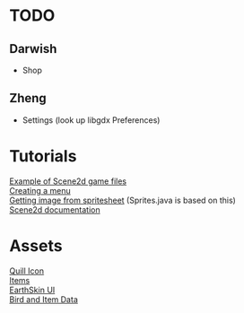 # TODO
## Darwish
- Shop
## Zheng
- Settings (look up libgdx Preferences)

# Tutorials

[Example of Scene2d game files](https://github.com/TheInvader360/swipe-race-tutorial/tree/master/swipe-race-tutorial/src/com/theinvader360/scene2dtutorial/swiperace)  
[Creating a menu](https://www.gamedevelopment.blog/full-libgdx-game-tutorial-menu-control/)  
[Getting image from spritesheet](https://www.codeandweb.com/physicseditor/tutorials/libgdx-physics) (Sprites.java is based on this)  
[Scene2d documentation](https://libgdx.com/wiki/graphics/2d/scene2d/scene2d)  


# Assets
[Quill Icon](https://opengameart.org/content/32x32-feathers)  
[Items](https://opengameart.org/content/free-game-items-pack-2)  
[EarthSkin UI](https://github.com/czyzby/gdx-skins/tree/master/flat-earth)  
[Bird and Item Data](https://docs.google.com/spreadsheets/d/1wfBKz6L42ZmWmhs26Wi7kW-nk_lZXmaFOHxRovqRa6k/edit?usp=sharing)  
